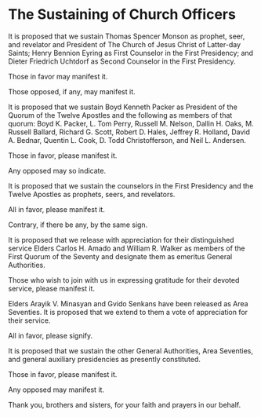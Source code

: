 # The Sustaining of Church Officers

It is proposed that we sustain Thomas Spencer Monson as prophet, seer, and
revelator and President of The Church of Jesus Christ of Latter-day Saints;
Henry Bennion Eyring as First Counselor in the First Presidency; and Dieter
Friedrich Uchtdorf as Second Counselor in the First Presidency.

Those in favor may manifest it.

Those opposed, if any, may manifest it.

It is proposed that we sustain Boyd Kenneth Packer as President of the Quorum
of the Twelve Apostles and the following as members of that quorum: Boyd K.
Packer, L. Tom Perry, Russell M. Nelson, Dallin H. Oaks, M. Russell Ballard,
Richard G. Scott, Robert D. Hales, Jeffrey R. Holland, David A. Bednar,
Quentin L. Cook, D. Todd Christofferson, and Neil L. Andersen.

Those in favor, please manifest it.

Any opposed may so indicate.

It is proposed that we sustain the counselors in the First Presidency and the
Twelve Apostles as prophets, seers, and revelators.

All in favor, please manifest it.

Contrary, if there be any, by the same sign.

It is proposed that we release with appreciation for their distinguished
service Elders Carlos H. Amado and William R. Walker as members of the First
Quorum of the Seventy and designate them as emeritus General Authorities.

Those who wish to join with us in expressing gratitude for their devoted
service, please manifest it.

Elders Arayik V. Minasyan and Gvido Senkans have been released as Area
Seventies. It is proposed that we extend to them a vote of appreciation for
their service.

All in favor, please signify.

It is proposed that we sustain the other General Authorities, Area Seventies,
and general auxiliary presidencies as presently constituted.

Those in favor, please manifest it.

Any opposed may manifest it.

Thank you, brothers and sisters, for your faith and prayers in our behalf.

